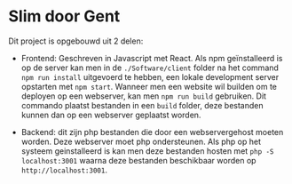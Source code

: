 # Slim door Gent

Dit project is opgebouwd uit 2 delen:

* Frontend: Geschreven in Javascript met React. Als npm geïnstalleerd is op de server kan men in de `./Software/client`
  folder na het command `npm run install` uitgevoerd te hebben, een lokale development server opstarten met `npm start`.
  Wanneer men een website wil builden om te deployen op een webserver, kan men `npm run build` gebruiken. Dit commando
  plaatst bestanden in een `build` folder, deze bestanden kunnen dan op een webserver geplaatst worden.

* Backend: dit zijn php bestanden die door een webservergehost moeten worden. Deze webserver moet php ondersteunen. Als
  php op het systeem geinstalleerd is kan men deze bestanden hosten met `php -S localhost:3001` waarna deze bestanden
  beschikbaar worden op `http://localhost:3001`.

